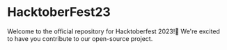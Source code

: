 # HacktoberFest23
Welcome to the official repository for Hacktoberfest 2023!🚀 We're excited to have you contribute to our open-source project.
